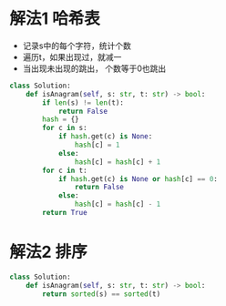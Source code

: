 # 解法1 哈希表
* 记录s中的每个字符，统计个数
* 遍历t，如果出现过，就减一
* 当出现未出现的跳出， 个数等于0也跳出
```python
class Solution:
    def isAnagram(self, s: str, t: str) -> bool:
        if len(s) != len(t):
            return False
        hash = {}
        for c in s:
            if hash.get(c) is None:
                hash[c] = 1
            else:
                hash[c] = hash[c] + 1
        for c in t:
            if hash.get(c) is None or hash[c] == 0:
                return False
            else:
                hash[c] = hash[c] - 1
        return True
```

# 解法2 排序
```python
class Solution:
    def isAnagram(self, s: str, t: str) -> bool:
        return sorted(s) == sorted(t)
```
